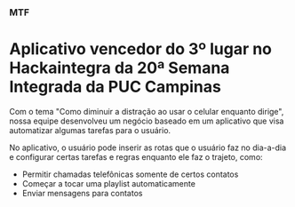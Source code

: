 ### MTF

# Aplicativo vencedor do 3º lugar no Hackaintegra da 20ª Semana Integrada da PUC Campinas

Com o tema "Como diminuir a distração ao usar o celular enquanto dirige", nossa equipe desenvolveu um negócio baseado em um aplicativo que visa automatizar algumas tarefas para o usuário.

No aplicativo, o usuário pode inserir as rotas que o usuário faz no dia-a-dia e configurar certas tarefas e regras enquanto ele faz o trajeto, como:

* Permitir chamadas telefônicas somente de certos contatos
* Começar a tocar uma playlist automaticamente
* Enviar mensagens para contatos
